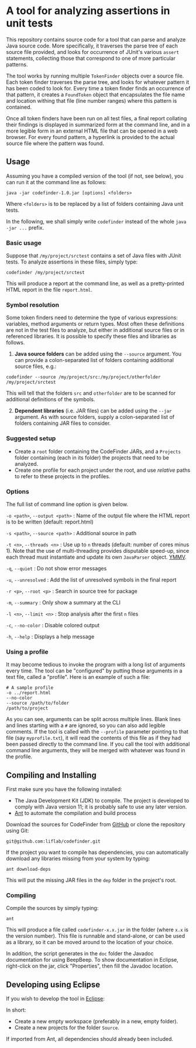 A tool for analyzing assertions in unit tests
=============================================

This repository contains source code for a tool that can parse and analyze
Java source code. More specifically, it traverses the parse tree of each
source file provided, and looks for occurrence of JUnit's various `assert`
statements, collecting those that correspond to one of more particular
patterns.

The tool works by running multiple `TokenFinder` objects over a source
file. Each token finder traverses the parse tree, and looks for whatever
pattern it has been coded to look for. Every time a token finder finds an
occurrence of that pattern, it creates a `FoundToken` object that encapsulates
the file name and location withing that file (line number ranges) where this
pattern is contained.

Once all token finders have been run on all test files, a final report
collating their findings is displayed in summarized form at the command line,
and in a more legible form in an external HTML file that can be opened in a
web browser. For every found pattern, a hyperlink is provided to the actual
source file where the pattern was found.

Usage
-----

Assuming you have a compiled version of the tool (if not, see below), you can
run it at the command line as follows:

    java -jar codefinder-1.0.jar [options] <folders>

Where `<folders>` is to be replaced by a list of folders containing Java
unit tests.

In the following, we shall simply write `codefinder` instead of the whole
`java -jar ...` prefix.

### Basic usage

Suppose that `/my/project/srctest` contains a set of Java files with JUnit
tests. To analyze assertions in these files, simply type:

	codefinder /my/project/srctest

This will produce a report at the command line, as well as a pretty-printed
HTML report in the file `report.html`.

### Symbol resolution

Some token finders need to determine the type of various expressions:
variables, method arguments or return types. Most often these definitions
are not in the test files to analyze, but either in additional source files
or in referenced libraries. It is possible to specify these files and
libraries as follows.

1. **Java source folders** can be added using the `--source` argument.
   You can provide a colon-separated list of folders containing additional
   source files, e.g.:
```
codefinder --source /my/project/src:/my/project/otherfolder /my/project/srctest
```
   This will tell that the folders `src` and `otherfolder` are to be
   scanned for additional definitions of the symbols.

2. **Dependent libraries** (i.e. JAR files) can be added using the
   `--jar` argument. As with source folders, supply a colon-separated
   list of folders containing JAR files to consider.

### Suggested setup

- Create a `root` folder containing the CodeFinder JARs, and a `Projects`
  folder containing (each in its folder) the projects that need to be
  analyzed.
- Create one profile for each project under the root, and use *relative*
  paths to refer to these projects in the profiles.

### Options

The full list of command line option is given below.

`-o <path>`, `--output <path>`
: Name of the output file where the HTML report is to be written
  (default: report.html)

`-s <path>`, `--source <path>`
: Additional source in path

`-t <n>`, `--threads <n>`
: Use up to `n` threads (default: number of cores minus 1). Note that
  the use of multi-threading provides disputable speed-up, since each
  thread must instantiate and update its own `JavaParser` object.
  [YMMV](https://dictionary.cambridge.org/dictionary/english/ymmv).

`-q`, `--quiet`
: Do not show error messages

`-u`, `--unresolved`
: Add the list of unresolved symbols in the final report

`-r <p>`, `--root <p>`
: Search in source tree for package 

`-m`, `--summary`
: Only show a summary at the CLI

`-l <n>`, `--limit <n>`
: Stop analysis after the first `n` files

`-c`, `--no-color`
: Disable colored output

`-h`, `--help`
: Displays a help message

### Using a profile

It may become tedious to invoke the program with a long list of arguments every time.
The tool can be "configured" by putting those arguments in a text file, called a "profile".
Here is an example of such a file:

```
# A sample profile
-o ../report.html
--no-color
--source /path/to/folder
/path/to/project
```

As you can see, arguments can be split across multiple lines. Blank lines and
lines starting with a `#` are ignored, so you can also add legible comments.
If the tool is called with the `--profile` parameter pointing to that file
(say `myprofile.txt`), it will read the contents of this file as if they had
been passed directly to the command line. If you call the tool with additional
command line arguments, they will be merged with whatever was found in the profile.

Compiling and Installing
------------------------

First make sure you have the following installed:

- The Java Development Kit (JDK) to compile. The project is developed to comply
  with Java version 11; it is probably safe to use any later version.
- [Ant](http://ant.apache.org) to automate the compilation and build process

Download the sources for CodeFinder from
[GitHub](https://github.com/liflab/codefinder) or clone the
repository using Git:

    git@github.com:liflab/codefinder.git

If the project you want to compile has dependencies,
you can automatically download any libraries missing from your
system by typing:

    ant download-deps

This will put the missing JAR files in the `dep` folder in the project's
root.

### Compiling

Compile the sources by simply typing:

    ant

This will produce a file called `codefinder-x.x.jar` in the folder
(where `x.x` is the version number). This file
is runnable and stand-alone, or can be used as a library, so it can be moved
around to the location of your choice.

In addition, the script generates in the `doc` folder the Javadoc
documentation for using BeepBeep. To show documentation in Eclipse,
right-click on the jar, click "Properties", then fill the Javadoc location.

Developing using Eclipse 
------------------------

If you wish to develop the tool in [Eclipse](https://eclipse.org):

In short:

- Create a new empty workspace (preferably in a new, empty folder).
- Create a new projects for the folder `Source`.

If imported from Ant, all dependencies should already been included.